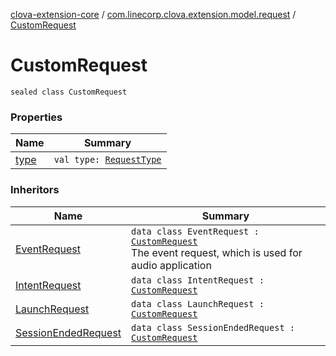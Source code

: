 [clova-extension-core](../../index.md) / [com.linecorp.clova.extension.model.request](../index.md) / [CustomRequest](./index.md)

# CustomRequest

`sealed class CustomRequest`

### Properties

| Name | Summary |
|---|---|
| [type](type.md) | `val type: `[`RequestType`](../-request-type/index.md) |

### Inheritors

| Name | Summary |
|---|---|
| [EventRequest](../-event-request/index.md) | `data class EventRequest : `[`CustomRequest`](./index.md)<br>The event request, which is used for audio application |
| [IntentRequest](../-intent-request/index.md) | `data class IntentRequest : `[`CustomRequest`](./index.md) |
| [LaunchRequest](../-launch-request/index.md) | `data class LaunchRequest : `[`CustomRequest`](./index.md) |
| [SessionEndedRequest](../-session-ended-request/index.md) | `data class SessionEndedRequest : `[`CustomRequest`](./index.md) |
